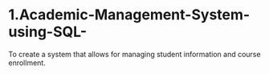 # 1.Academic-Management-System-using-SQL-
To create a system that allows for managing student information and course enrollment.
